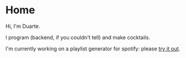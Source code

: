 # Home

Hi, I'm Duarte. 

I program (backend, if you couldn't tell) and make cocktails.

I'm currently working on a playlist generator for spotify:
please [try it out](https://discover-albums.duartepompeu.com).
